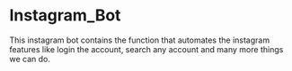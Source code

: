 # Instagram_Bot
This instagram bot contains the function that automates the  instagram features like login the account, search any account and many more things we can do.
